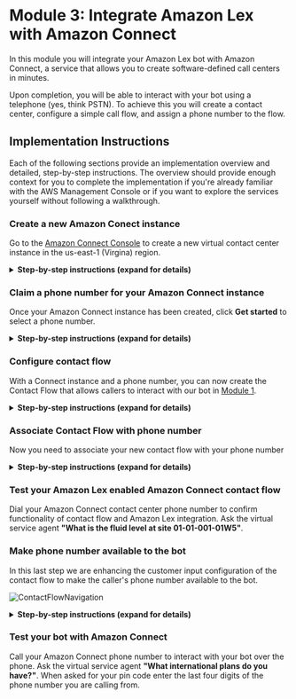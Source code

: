 # Module 3: Integrate Amazon Lex with Amazon Connect
In this module you will integrate your Amazon Lex bot with Amazon Connect, a service that allows you to create software-defined call centers in minutes.

Upon completion, you will be able to interact with your bot using a telephone (yes, think PSTN).
To achieve this you will create a contact center, configure a simple call flow, and assign a phone number to the flow.

## Implementation Instructions

Each of the following sections provide an implementation overview and detailed, step-by-step instructions. The overview should provide enough context for you to complete the implementation if you're already familiar with the AWS Management Console or if you want to explore the services yourself without following a walkthrough.

### Create a new Amazon Conect instance
Go to the [Amazon Connect Console](https://console.aws.amazon.com/connect/home?region=us-east-1) to create a new virtual contact center instance in the us-east-1 (Virgina) region.

<details>
<summary><strong>Step-by-step instructions (expand for details)</strong></summary><p>

1. From the AWS Management Console, choose **Services** then select **Amazon Connect** under Contact Center and then **Get started**.  If you already been using Connect, then choose **Add an instance**.

1. In **Step 1: Identity management**, select **Store users within Amazon Connect** and provide a domain name (e.g. `{FirstName}` to complete the **Access URL** and click **Next step**

	> The domain name used in your contact center URL needs to be globally unique and cannot be changed.
	Alternatively, Amazon Connect can use an existing [AWS Directory Services](https://aws.amazon.com/directoryservice) directory.

1. In **Step 2: Administrator**, **Skip this** and continue with **Next step**

1. In **Step 3: Telephony options**, select **I want to handle incoming calls with Amazon Connect** and **I want to make outbound calls with Amazon Connect**

1. In **Step 4: Data storage**, accept the defaults

1. In **Step 5: Review and create**, review your settings and then select **Create Instance**

1. It will take a few minutes to setup Amazon Connect.  Just when you are thinking of going for a coffee, it will tell you **Success!**.
</p></details>

### Claim a phone number for your Amazon Connect instance
Once your Amazon Connect instance has been created, click **Get started** to select a phone number.
<details>
<summary><strong>Step-by-step instructions (expand for details)</strong></summary><p>

1. Select **Get started** to open the Amazon Connect Contact Center Manager (CCM) welcome screen.  When prompted, you want to allow the browser to access your microphone.  This will allow you to answer calls from your browser.

1. Select **Let's go** to claim a phone number

1. Select **Canada+1**, **Direct Dial**, and choose a phone number from the numbers provided.  Click **Next**.
    > If you are concerned about the Area Code location, you can check its geography from the following wikipedia link: https://en.wikipedia.org/wiki/List_of_North_American_Numbering_Plan_area_codes#Canada

1. You can now make a test call and get the default Connect experience.  Dial the phone number you selected in step 3 (displayed on screen) from another phone (e.g. your mobile phone).  Once connected, choose **1** from the voice menu to connect with an agent; the Amazon Connect Contract Control Panel (the current page) will then prompt you to answer the call.
	> It may take a few minutes before the claimed phone number is active.

1. Choose **Continue** to get to the Amazon Connect Contact Center Manager App (CCM).  Feel free to click around to see what is available.
    * On the screen, you will see the **Configuration Guide** that will step you through the configuration of your call center.  You can **Hide the guide** in the upper right corner.
    * Once you **Hide the guide** (in the upper right corner), you will see some basic analytics.  You should have a summary of the test calls that you made.
    * You can **configure** the appearance of your dashboard using the button on the upper right side.  Be sure you **Save** after you make your changes.
    * on the left hand side, you will see a series of icons.  This is where you access the details of Connect.  You can hover the mouse over each icon and then click on the fly-out menu.
   	> If you accepted a call, you can search for it through the Contact Search option.  Navigate with the left-hand menu and select Metrics and Quality (second icon) > Contact Search.  You can then search for your call.
</p></details>

### Configure contact flow
With a Connect instance and a phone number, you can now create the Contact Flow that allows callers to interact with our bot in [Module  1](../01_LexBotInformational).

<details>
<summary><strong>Step-by-step instructions (expand for details)</strong></summary><p>

1. For this next portion, you want to return to the AWS Management Console and select services **Amazon Connect**.  You should see your newly created instance on the Amazon Connect Console.

1. In the Amazon Connect Console, select your instance, then in the options menu, choose **Contact Flows**.  Scroll down until you see the `Amazon Lex` category.  Select your region and then select the Bot that you created in Module 1.

1. Make sure you click **+Add Lex Bot**.  After a few seconds, you will see the `Chatbot` appear in the list of Lex bots.  You are now ready to integrate this chatbot with Connect.

	<img src="images/allow_connect_integration.png" alt="Allow Connect to interact with the bot"/>

1. We will now return to the Connect Contact Center Manager (CCM) screen.  If you have closed the tab, you will need to re-connect by clicking on **Overview** and then **Login as administrator**.

1. Once in the Connect Contact Center Manager (CCM), use the navigation pane on the left hand side to select **Routing**(third icon) and then **Contact flows**.  The page will list all the pre-configured flows that are available to you.  You can ignore most of them and move on to the next step.

	![ContactFlowNavigation](images/contact_flows_navigation.png)

1. In the top right corner select **Create contact flow** to open the contact flow editor.  There are two buttons, one labelled **Create contact flow** and one with an **arrow**.  Just click on the first button.

1. Name your contact flow `FieldServiceChatbot`

1. Expand the **Interact** group of blocks and drag and drop the **Get customer input** block onto the grid

	![ContactFlowNavigation](images/contact_flows_customer_input.png)

1. Collapse **Interact** and expand the **Terminate / Transfer** group of blocks and drag and drop the **Disconnect / Hang up** block onto the grid

	![ContactFlowNavigation](images/contact_flows_terminate.png)

1. Wire up the three building blocks as shown in the image below.  You click on the white-circle and drag to the connection point in the next block.

	![ContactFlowWiring](images/contact_flow_wiring.png)

1. Double click on the **Get customer input** block to access its configuration

	1. Select the **Text to speech (Ad hoc)** input type and use this welcome message:  `This is the Energy Co. field service line. How can I help you today?`

	1. Keep the default 'Interpret as: Text'

	1. Scroll down and select the **Amazon Lex** tab

	1. Click in the drop-down box and wait for your list of chat-bots to populate.  Select `WellsiteBot`.

	1. You can now select your alias, such as `dev`

	1. Ignore the other options and Click **Save**

		<img src="images/get_customer_input.png" alt="Get customer input configuration" width="50%" />

1. Click on the **down arrow** (![DownArrow](images/down.png)) next to the Save button at the top right and select **Save & Publish**

1. Wait for the contact flow to be published successfully
</p>

</details>


### Associate Contact Flow with phone number
Now you need to associate your new contact flow with your phone number
<details>
<summary><strong>Step-by-step instructions (expand for details)</strong></summary><p>

1. Select **Routing** (third icon) and **Phone Numbers** on the left hand Amazon Connect navigation pane

1. Click on the number to edit the contact flow

1. Update the description 'Contact flow for customer service chatbot'.

1. In the **Contact flow/IVR** field, search and select the `FieldServiceChatbot` contact flow.

1. Select **Save** to confirm the contact flow association
</p></details>

### Test your Amazon Lex enabled Amazon Connect contact flow
Dial your Amazon Connect contact center phone number to confirm functionality of contact flow and Amazon Lex integration. Ask the virtual service agent **"What is the fluid level at site 01-01-001-01W5"**.

### Make phone number available to the bot
In this last step we are enhancing the customer input configuration of the contact flow to make the caller's phone number available to the bot.

 ![ContactFlowNavigation](images/set_session_attributes.png)

<details>
<summary><strong>Step-by-step instructions (expand for details)</strong></summary><p>

1. Re-open the CCM app; within the [Amazon Connect console](https://console.aws.amazon.com/connect/home?region=us-east-1) select **Overview** and **Login as administrator**

1. On the left hand navigation select **Routing** (third icon) - **Contact flows**

	![ContactFlowNavigation](images/contact_flows_navigation.png)

1. Click the `FieldServiceChatbot` flow to open the flow

1. Click the **Get customer input** block to access its configuration

1. Scroll to the bottom and under **Session attributes** click **Add an attribute**

1. Select **Use attribute** and enter the following

    1. Destination Key:  `IncomingNumber`
	1. Type: **System**
	1. Attribute: **Customer Number**

1. Click **Add another attribute**

1. Select **Use text** and enter the following

    1. Destination Key: `Source`
	1. Value: `AmazonConnect`

1. Select **Save**

1. Click on the **down arrow** (![DownArrow](images/down.png)) next to the save button and select **Save & Publish**

1. Confirm publishing of the workflow in selecting the **Save & publish** button
 	![ContactFlowNavigation](images/publish_confirmation.png)
</details>

### Test your bot with Amazon Connect
Call your Amazon Connect phone number to interact with your bot over the phone.  Ask the virtual service agent **"What international plans do you have?"**. When asked for your pin code enter the last four digits of the phone number you are calling from.

